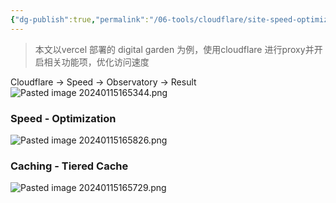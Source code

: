 ```yaml
---
{"dg-publish":true,"permalink":"/06-tools/cloudflare/site-speed-optimize-with-cloudflare/","created":"2024-06-07T15:45:50.000+08:00","updated":"2024-06-07T15:45:50.000+08:00"}
---
```



> 本文以vercel 部署的 digital garden 为例，使用cloudflare 进行proxy并开启相关功能项，优化访问速度

Cloudflare -> Speed -> Observatory -> Result
![Pasted image 20240115165344.png](/img/user/attachments/Pasted%20image%2020240115165344.png)

### Speed - Optimization
![Pasted image 20240115165826.png](/img/user/attachments/Pasted%20image%2020240115165826.png)

### Caching - Tiered Cache
![Pasted image 20240115165729.png](/img/user/attachments/Pasted%20image%2020240115165729.png)
